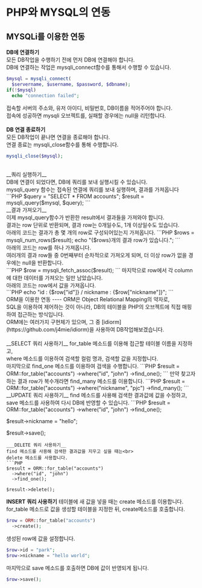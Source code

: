 PHP와 MYSQL의 연동
============

MYSQLi를 이용한 연동
----
__DB에 연결하기__<br>
모든 DB작업을 수행하기 전에 먼저 DB에 연결해야 합니다.<br>
DB에 연결하는 작업은 mysqli_connect함수를 통해서 수행할 수  있습니다.
```PHP
$mysql = mysqli_connect(
  $servername, $username, $password, $dbname);
if(!$mysql)
  echo "connection failed";
```
접속할 서버의 주소와, 유저 아이디, 비밀번호, DB이름을 적어주어야 합니다.<br>
접속에 성공하면 mysqli 오브젝트를, 실패할 경우에는 null을 리턴합니다.<br>
<br>
__DB 연결 종료하기__<br>
모든 DB작업이 끝나면 연결을 종료해야 합니다.<br>
연결 종료는 mysqli_close함수를 통해 수행합니다.<br>
```PHP
mysqli_close($mysql);
```
<br>
__쿼리 실행하기__<br>
DB에 연결이 되었다면, DB에 쿼리를 보내 실행시킬 수 있습니다.<br>
mysqli_query 함수는 접속된 연결에 쿼리를 보내 실행하며, 결과를 가져옵니다<br>
```PHP
$query = "SELECT * FROM accounts";
$result = mysqli_query($mysql, $query);
```
<br>
__결과 가져오기__<br>
이제 mysql_query함수가 반환한 result에서 결과들을 가져와야 합니다.<br>
결과는 row 단위로 반환되며, 결과 row는 0개일수도, 1개 이상일수도 있습니다.<br>
아래의 코드는 결과가 총 몇 개의 row로 구성되어있는지 가져옵니다.
```PHP
$rows = mysqli_num_rows($result);
echo "{$rows}개의 결과 row가 있습니다.";
```
<br>
아래의 코드는 row를 하나 가져옵니다. <br>
여러개의 결과 row들 중 0번째부터 순차적으로 가져오게 되며, 더 이상 row가 없을 경우에는 null을 반환합니다.<br>
```PHP
$row = mysqli_fetch_assoc($result);
```
마지막으로 row에서 각 column에 대한 데이터를 가져오는 일만 남았습니다.<br>
아래의 코드는 row에서 값을 가져옵니다.<br>
```PHP
echo "id : {$row["id"]} / nickname : {$row["nickname"]}";
```
<br>
ORM을 이용한 연동
----
ORM은 Object Relational Mapping의 약자로,<br>
SQL을 이용하여 제어하는 것이 아니라, DB의 테이블을 PHP의 오브젝트에 직접 매핑하여 접근하는 방식입니다.<br>
ORM에는 여러가지 구현체가 있으며, 그 중 [idiorm](https://github.com/j4mie/idiorm)을 사용하여 DB작업해보겠습니다.<br>
<br>
__SELECT 쿼리 사용하기__
for_table 메소드를 이용해 접근할 테이블 이름을 지정하고,<br>
where 메소드를 이용하여 검색할 컬럼 명과, 검색할 값을 지정합니다.<br>
마지막으로 find_one 메소드를 이용하여 검색을 수행합니다.
```PHP
$result = ORM::for_table("accounts")
  ->where("id", "john")
  ->find_one();
```
만약 찾고자 하는 결과 row가 복수개라면 find_many 메소드를 이용합니다.
```PHP
$result = ORM::for_table("accounts")
  ->where("nickname", "pjc")
  ->find_many();
```
<br>
__UPDATE 쿼리 사용하기__
find 메소드를 사용해 검색한 결과값에 값을 수정하고,<br>
save 메소드를 사용하여 다시 DB에 반영할 수 있습니다.
```PHP
$result = ORM::for_table("accounts")
  ->where("id", "john")
  ->find_one();
  
$result->nickname = "hello";

$result->save();
```
___DELETE 쿼리 사용하기__
find 메소드를 사용해 검색한 결과값을 지우고 싶을 때는<br>
delete 메소드를 사용합니다.
```PHP
$result = ORM::for_table("accounts")
  ->where("id", "john")
  ->find_one();

$result->delete();
```
__INSERT 쿼리 사용하기__
테이블에 새 값을 넣을 때는 create 메소드를 이용합니다.<br>
for_table 메소드로 값을 생성할 테이블을 지정한 뒤, create메소드를 호출합니다.
```PHP
$row = ORM::for_table("accounts")
  ->create();
```
생성된 row에 값을 설정합니다.
```PHP
$row->id = "park";
$row->nickname = "hello world";
```
마지막으로 save 메소드를 호출하면 DB에 값이 반영되게 됩니다.
```PHP
$row->save();
```
